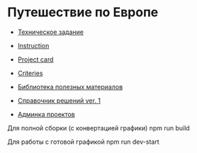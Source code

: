 # Путешествие по Европе

- [Техническое задание](https://www.notion.so/e6273f55c1b4458e96021b40bf1f37b5)

- [Instruction](https://www.notion.so/dc09afe5fc744ead8d9db523acf5dfde)
- [Project card](https://docs.google.com/spreadsheets/d/1gjC-qhyy2AV5I-Ap3xaY2V_RXCmV5XxotLOndLzFw_A/edit#gid=88910524)
- [Criteries](https://docs.google.com/spreadsheets/d/1DVPzo4dXUwYclahYVoQNrxpNGXQfvkq8MGMhgdhZwzI/edit#gid=787952136)

- [Библиотека полезных материалов](https://www.notion.so/4c251c569975483eae403776b76a0f87)
- [Справочник решений ver. 1](https://www.notion.so/ver-1-589143c4d7e84ac4a1a470c817e3d259)
- [Админка проектов](https://www.notion.so/b70bec4c36684360bc7e87b8f807cc7d)

Для полной сборки (с конвертацией графики) npm run build

Для работы с готовой графикой npm run dev-start
